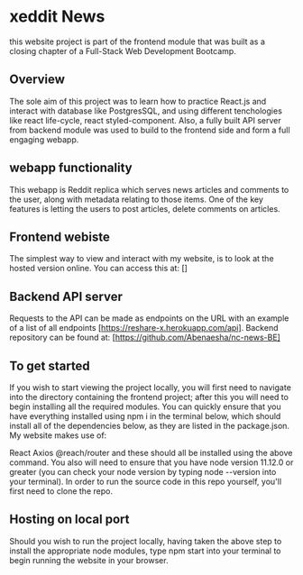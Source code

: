 # xeddit News 

this website project is part of the frontend module that was built as a closing chapter of a Full-Stack Web Development Bootcamp.
## Overview

The sole aim of this project was to learn how to practice React.js and interact with database like PostgresSQL, and using different tenchologies like react life-cycle, react styled-component. Also, a fully built API server from backend module was used to build to the frontend side and form a full engaging webapp.

## webapp functionality

This webapp is Reddit replica which serves news articles and comments to the user, along with metadata relating to those items. One of the key features is letting the users to post articles, delete comments on articles.

## Frontend webiste

The simplest way to view and interact with my website, is to look at the hosted version online. You can access this at: []

## Backend API server

Requests to the API can be made as endpoints on the URL with an example of a list of all endpoints [https://reshare-x.herokuapp.com/api]. Backend repository can be found at: [https://github.com/Abenaesha/nc-news-BE]


## To get started

If you wish to start viewing the project locally, you will first need to navigate into the directory containing the frontend project; after this you will need to begin installing all the required modules. You can quickly ensure that you have everything installed using npm i in the terminal below, which should install all of the dependencies below, as they are listed in the package.json. My website makes use of:

React
Axios
@reach/router and these should all be installed using the above command. You also will need to ensure that you have node version 11.12.0 or greater (you can check your node version by typing node --version into your terminal).
In order to run the source code in this repo yourself, you'll first need to clone the repo. 

## Hosting on local port

Should you wish to run the project locally, having taken the above step to install the appropriate node modules, type npm start into your terminal to begin running the website in your browser.
